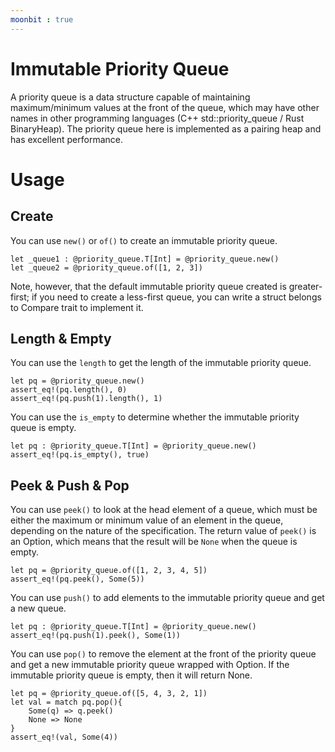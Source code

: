 ```yaml
---
moonbit : true
---
```


# Immutable Priority Queue

A priority queue is a data structure capable of maintaining maximum/minimum values at the front of the queue, which may have other names in other programming languages (C++ std::priority_queue / Rust BinaryHeap). The priority queue here is implemented as a pairing heap and has excellent performance.

# Usage

## Create

You can use `new()` or `of()` to create an immutable priority queue.

```moonbit
let _queue1 : @priority_queue.T[Int] = @priority_queue.new()
let _queue2 = @priority_queue.of([1, 2, 3])
```

Note, however, that the default immutable priority queue created is greater-first; if you need to create a less-first queue, you can write a struct belongs to Compare trait to implement it.

## Length & Empty

You can use the `length` to get the length of the immutable priority queue.

```moonbit
let pq = @priority_queue.new()
assert_eq!(pq.length(), 0)
assert_eq!(pq.push(1).length(), 1)
```

You can use the `is_empty` to determine whether the immutable priority queue is empty.

```moonbit
let pq : @priority_queue.T[Int] = @priority_queue.new()
assert_eq!(pq.is_empty(), true)
```

## Peek & Push & Pop

You can use `peek()` to look at the head element of a queue, which must be either the maximum or minimum value of an element in the queue, depending on the nature of the specification. The return value of `peek()` is an Option, which means that the result will be `None` when the queue is empty.

```moonbit
let pq = @priority_queue.of([1, 2, 3, 4, 5])
assert_eq!(pq.peek(), Some(5))
```

You can use `push()` to add elements to the immutable priority queue and get a new queue.

```moonbit
let pq : @priority_queue.T[Int] = @priority_queue.new()
assert_eq!(pq.push(1).peek(), Some(1))
```

You can use `pop()` to remove the element at the front of the priority queue and get a new immutable priority queue wrapped with Option. If the immutable priority queue is empty, then it will return None.

```moonbit
let pq = @priority_queue.of([5, 4, 3, 2, 1])
let val = match pq.pop(){
    Some(q) => q.peek()
    None => None
}
assert_eq!(val, Some(4))
```
